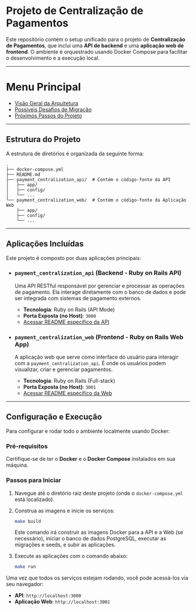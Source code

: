 # Projeto de Centralização de Pagamentos

Este repositório contém o setup unificado para o projeto de **Centralização de Pagamentos**, que inclui uma **API de backend** e uma **aplicação web de frontend**. O ambiente é orquestrado usando Docker Compose para facilitar o desenvolvimento e a execução local.

---

# Menu Principal

* [Visão Geral da Arquitetura](docs/Arquitetura.md)
* [Possíveis Desafios de Migração](docs/DesafiosMigração.md)
* [Próximos Passos do Projeto](docs/PróximosPassos.md)

---

## Estrutura do Projeto

A estrutura de diretórios é organizada da seguinte forma:

```
.
├── docker-compose.yml
├── README.md
├── payment_centralization_api/  # Contém o código-fonte da API
│   ├── app/
│   ├── config/
│   └── ...
└── payment_centralization_web/  # Contém o código-fonte da Aplicação Web
    ├── app/
    ├── config/
    └── ...
```

---

## Aplicações Incluídas

Este projeto é composto por duas aplicações principais:

* ### `payment_centralization_api` (Backend - Ruby on Rails API)

    Uma API RESTful responsável por gerenciar e processar as operações de pagamento. Ela interage diretamente com o banco de dados e pode ser integrada com sistemas de pagamento externos.
    * **Tecnologia**: Ruby on Rails (API Mode)
    * **Porta Exposta (no Host)**: `3000`
    * [Acessar README específico da API](payment_centralization_api/README.md)

* ### `payment_centralization_web` (Frontend - Ruby on Rails Web App)

    A aplicação web que serve como interface do usuário para interagir com a `payment_centralization_api`. É onde os usuários podem visualizar, criar e gerenciar pagamentos.
    * **Tecnologia**: Ruby on Rails (Full-stack)
    * **Porta Exposta (no Host)**: `3001`
    * [Acessar README específico da Web](payment_centralization_web/README.md)

---

## Configuração e Execução

Para configurar e rodar todo o ambiente localmente usando Docker:

### Pré-requisitos

Certifique-se de ter o **Docker** e o **Docker Compose** instalados em sua máquina.

### Passos para Iniciar

1.  Navegue até o diretório raiz deste projeto (onde o `docker-compose.yml` está localizado).

2.  Construa as imagens e inicie os serviços:
    ```bash
    make build
    ```
    Este comando irá construir as imagens Docker para a API e a Web (se necessário), iniciar o banco de dados PostgreSQL, executar as migrações e seeds, e subir as aplicações.

3.  Execute as aplicações com o comando abaixo:
    ```bash
    make run
    ```
Uma vez que todos os serviços estejam rodando, você pode acessá-los via seu navegador:

* **API**: `http://localhost:3000`
* **Aplicação Web**: `http://localhost:3001`
